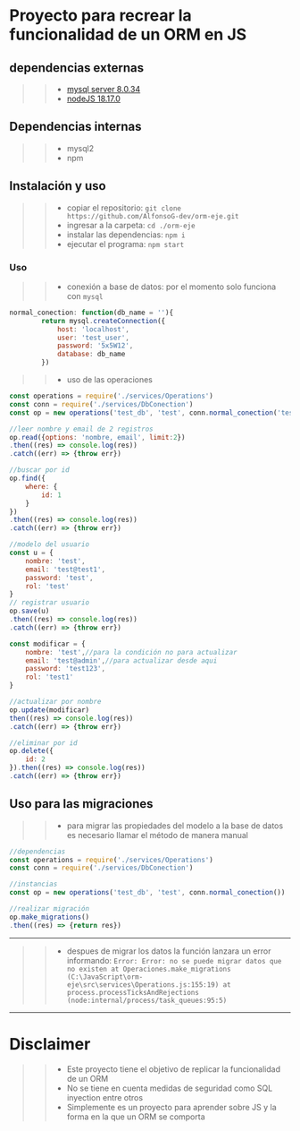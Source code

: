 # Proyecto para recrear la funcionalidad de un ORM en JS

## dependencias externas
>>- [mysql server 8.0.34](https://dev.mysql.com/downloads/mysql/)
>>- [nodeJS 18.17.0](https://nodejs.org/es)

## Dependencias internas
>>- mysql2
>>- npm


## Instalación y uso

>>- copiar el repositorio: `git clone https://github.com/AlfonsoG-dev/orm-eje.git`
>>- ingresar a la carpeta: `cd ./orm-eje`
>>- instalar las dependencias: `npm i`
>>- ejecutar el programa: `npm start`

### Uso

>>- conexión a base de datos: por el momento solo funciona con `mysql`
```js
normal_conection: function(db_name = ''){
        return mysql.createConnection({
            host: 'localhost',
            user: 'test_user',
            password: '5x5W12',
            database: db_name
        })

```

>>- uso de las operaciones

```js
const operations = require('./services/Operations')
const conn = require('./services/DbConection')
const op = new operations('test_db', 'test', conn.normal_conection('test_db'))

//leer nombre y email de 2 registros
op.read({options: 'nombre, email', limit:2})
.then((res) => console.log(res))
.catch((err) => {throw err})

//buscar por id
op.find({
    where: {
        id: 1
    }
})
.then((res) => console.log(res))
.catch((err) => {throw err})

//modelo del usuario 
const u = {
    nombre: 'test',
    email: 'test@test1',
    password: 'test',
    rol: 'test'
}
// registrar usuario
op.save(u)
.then((res) => console.log(res))
.catch((err) => {throw err})

const modificar = {
    nombre: 'test',//para la condición no para actualizar
    email: 'test@admin',//para actualizar desde aqui
    password: 'test123',
    rol: 'test1'
}

//actualizar por nombre
op.update(modificar)
then((res) => console.log(res))
.catch((err) => {throw err})

//eliminar por id
op.delete({
    id: 2
}).then((res) => console.log(res))
.catch((err) => {throw err})
```

## Uso para las migraciones
>>- para migrar las propiedades del modelo a la base de datos es necesario llamar el método de manera manual
```js
//dependencias
const operations = require('./services/Operations')
const conn = require('./services/DbConection')

//instancias
const op = new operations('test_db', 'test', conn.normal_conection())

//realizar migración
op.make_migrations()
.then((res) => {return res})
```
---
>>- despues de migrar los datos la función lanzara un error informando: 
`Error: Error: no se puede migrar datos que no existen
    at Operaciones.make_migrations (C:\JavaScript\orm-eje\src\services\Operations.js:155:19)
    at process.processTicksAndRejections (node:internal/process/task_queues:95:5) `

---

# Disclaimer
>>- Este proyecto tiene el objetivo de replicar la funcionalidad de un ORM
>>- No se tiene en cuenta medidas de seguridad como SQL inyection entre otros
>>- Simplemente es un proyecto para aprender sobre JS y la forma en la que un ORM se comporta
